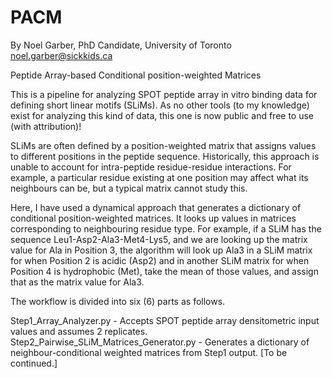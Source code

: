 # PACM
By Noel Garber, 
PhD Candidate, University of Toronto
noel.garber@sickkids.ca

Peptide Array-based Conditional position-weighted Matrices

This is a pipeline for analyzing SPOT peptide array in vitro binding data for defining short linear motifs (SLiMs). 
As no other tools (to my knowledge) exist for analyzing this kind of data, this one is now public and free to use (with attribution)! 

SLiMs are often defined by a position-weighted matrix that assigns values to different positions in the peptide sequence. 
Historically, this approach is unable to account for intra-peptide residue-residue interactions. For example, a particular residue existing 
at one position may affect what its neighbours can be, but a typical matrix cannot study this. 

Here, I have used a dynamical approach that generates a dictionary of conditional position-weighted matrices. 
It looks up values in matrices corresponding to neighbouring residue type. 
For example, if a SLiM has the sequence Leu1-Asp2-Ala3-Met4-Lys5, and we are looking up the matrix value for Ala in Position 3, the algorithm 
will look up Ala3 in a SLiM matrix for when Position 2 is acidic (Asp2) and in another SLiM matrix for when Position 4 is hydrophobic (Met), 
take the mean of those values, and assign that as the matrix value for Ala3. 

The workflow is divided into six (6) parts as follows. 

Step1_Array_Analyzer.py - Accepts SPOT peptide array densitometric input values and assumes 2 replicates. 
Step2_Pairwise_SLiM_Matrices_Generator.py - Generates a dictionary of neighbour-conditional weighted matrices from Step1 output. 
[To be continued.]
